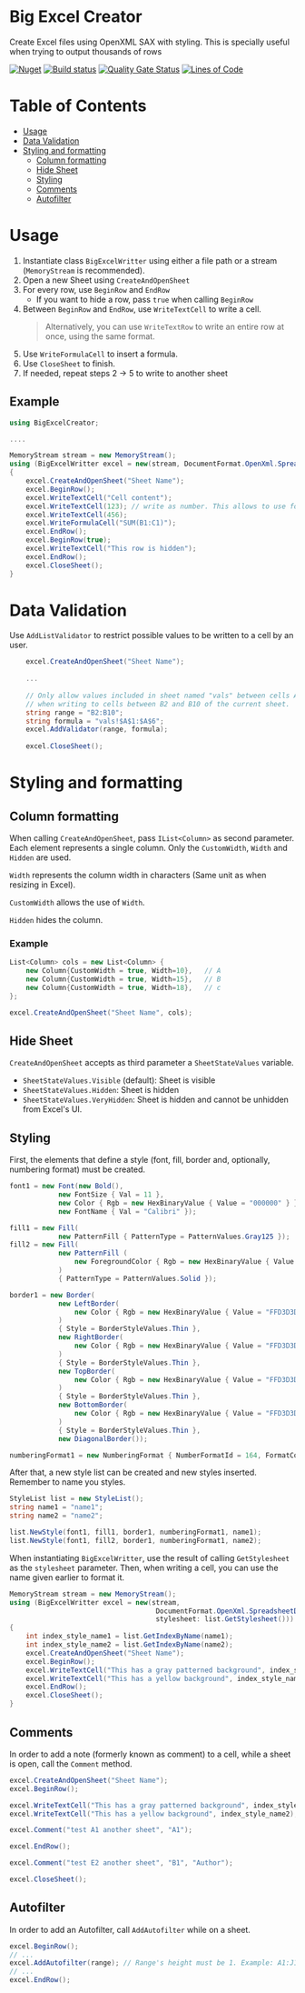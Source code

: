 # Big Excel Creator

Create Excel files using OpenXML SAX with styling.
This is specially useful when trying to output thousands of rows

[![Nuget](https://img.shields.io/nuget/v/BigExcelCreator)](https://www.nuget.org/packages/BigExcelCreator)
[![Build status](https://dev.azure.com/fenase/BigExcelCreator/_apis/build/status/BigExcelCreator-CI)](https://dev.azure.com/fenase/BigExcelCreator/_build/latest?definitionId=4)
[![Quality Gate Status](https://sonarcloud.io/api/project_badges/measure?project=fenase_BigExcelCreator&metric=alert_status)](https://sonarcloud.io/summary/new_code?id=fenase_BigExcelCreator)
[![Lines of Code](https://sonarcloud.io/api/project_badges/measure?project=fenase_BigExcelCreator&metric=ncloc)](https://sonarcloud.io/summary/new_code?id=fenase_BigExcelCreator)


# Table of Contents

- [Usage](#usage)
- [Data Validation](#data-validation)
- [Styling and formatting](#styling-and-formatting)
    - [Column formatting](#column-formatting)
    - [Hide Sheet](#hide-sheet)
    - [Styling](#styling)
    - [Comments](#comments)
    - [Autofilter](#autofilter)


# Usage

1. Instantiate class `BigExcelWritter` using either a file path or a stream (`MemoryStream` is recommended).
2. Open a new Sheet using `CreateAndOpenSheet`
3. For every row, use `BeginRow` and `EndRow`
    * If you want to hide a row, pass `true` when calling `BeginRow`
4. Between `BeginRow` and `EndRow`, use `WriteTextCell` to write a cell.
    > Alternatively, you can use `WriteTextRow` to write an entire row at once, using the same format.
5. Use `WriteFormulaCell` to insert a formula.
6. Use `CloseSheet` to finish.
7. If needed, repeat steps 2 -> 5 to write to another sheet

## Example

```c#
using BigExcelCreator;

....

MemoryStream stream = new MemoryStream();
using (BigExcelWritter excel = new(stream, DocumentFormat.OpenXml.SpreadsheetDocumentType.Workbook))
{
    excel.CreateAndOpenSheet("Sheet Name");
    excel.BeginRow();
    excel.WriteTextCell("Cell content");
    excel.WriteTextCell(123); // write as number. This allows to use formulas.
    excel.WriteTextCell(456);
    excel.WriteFormulaCell("SUM(B1:C1)");
    excel.EndRow();
    excel.BeginRow(true);
    excel.WriteTextCell("This row is hidden");
    excel.EndRow();
    excel.CloseSheet();
}
```


# Data Validation

Use `AddListValidator` to restrict possible values to be written to a cell by an user.
```c#
    excel.CreateAndOpenSheet("Sheet Name");
    
    ...    
    
    // Only allow values included in sheet named "vals" between cells A1 and A6
    // when writing to cells between B2 and B10 of the current sheet.
    string range = "B2:B10";
    string formula = "vals!$A$1:$A$6";
    excel.AddValidator(range, formula);
    
    excel.CloseSheet();
```



# Styling and formatting

## Column formatting

When calling `CreateAndOpenSheet`, pass `IList<Column>` as second parameter.
Each element represents a single column.
Only the `CustomWidth`, `Width` and `Hidden` are used.

`Width` represents the column width in characters (Same unit as when resizing in Excel).

`CustomWidth` allows the use of `Width`.

`Hidden` hides the column.

### Example

```c#
List<Column> cols = new List<Column> {
    new Column{CustomWidth = true, Width=10},   // A
    new Column{CustomWidth = true, Width=15},   // B
    new Column{CustomWidth = true, Width=18},   // c
};

excel.CreateAndOpenSheet("Sheet Name", cols);

```


## Hide Sheet

`CreateAndOpenSheet` accepts as third parameter a `SheetStateValues` variable.
* `SheetStateValues.Visible` (default): Sheet is visible
* `SheetStateValues.Hidden`: Sheet is hidden
* `SheetStateValues.VeryHidden`: Sheet is hidden and cannot be unhidden from Excel's UI.


## Styling

First, the elements that define a style (font, fill, border and, optionally, numbering format) must be created.
```c#
font1 = new Font(new Bold(),
            new FontSize { Val = 11 },
            new Color { Rgb = new HexBinaryValue { Value = "000000" } },
            new FontName { Val = "Calibri" });

fill1 = new Fill(
            new PatternFill { PatternType = PatternValues.Gray125 });
fill2 = new Fill(
            new PatternFill (
                new ForegroundColor { Rgb = new HexBinaryValue { Value = "FFFF00" } }
            )
            { PatternType = PatternValues.Solid });

border1 = new Border(
            new LeftBorder(
                new Color { Rgb = new HexBinaryValue { Value = "FFD3D3D3" } }
            )
            { Style = BorderStyleValues.Thin },
            new RightBorder(
                new Color { Rgb = new HexBinaryValue { Value = "FFD3D3D3" } }
            )
            { Style = BorderStyleValues.Thin },
            new TopBorder(
                new Color { Rgb = new HexBinaryValue { Value = "FFD3D3D3" } }
            )
            { Style = BorderStyleValues.Thin },
            new BottomBorder(
                new Color { Rgb = new HexBinaryValue { Value = "FFD3D3D3" } }
            )
            { Style = BorderStyleValues.Thin },
            new DiagonalBorder());

numberingFormat1 = new NumberingFormat { NumberFormatId = 164, FormatCode = "0,.00;(0,.00)" };
```

After that, a new style list can be created and new styles inserted. Remember to name you styles.
```c#
StyleList list = new StyleList();
string name1 = "name1";
string name2 = "name2";

list.NewStyle(font1, fill1, border1, numberingFormat1, name1);
list.NewStyle(font1, fill2, border1, numberingFormat1, name2);
```

When instantiating `BigExcelWritter`, use the result of calling `GetStylesheet` as the `stylesheet` parameter.
Then, when writing a cell, you can use the name given earlier to format it.

```c#
MemoryStream stream = new MemoryStream();
using (BigExcelWritter excel = new(stream,
                                    DocumentFormat.OpenXml.SpreadsheetDocumentType.Workbook
                                    stylesheet: list.GetStylesheet()))
{
    int index_style_name1 = list.GetIndexByName(name1);
    int index_style_name2 = list.GetIndexByName(name2);
    excel.CreateAndOpenSheet("Sheet Name");
    excel.BeginRow();
    excel.WriteTextCell("This has a gray patterned background", index_style_name1);
    excel.WriteTextCell("This has a yellow background", index_style_name2);
    excel.EndRow();
    excel.CloseSheet();
}
```


## Comments

In order to add a note (formerly known as comment) to a cell, while a sheet is open, call the `Comment` method.

```c#
excel.CreateAndOpenSheet("Sheet Name");
excel.BeginRow();

excel.WriteTextCell("This has a gray patterned background", index_style_name1);
excel.WriteTextCell("This has a yellow background", index_style_name2);

excel.Comment("test A1 another sheet", "A1");

excel.EndRow();

excel.Comment("test E2 another sheet", "B1", "Author");

excel.CloseSheet();
```

## Autofilter

In order to add an Autofilter, call `AddAutofilter` while on a sheet.
```c#
excel.BeginRow();
// ...
excel.AddAutofilter(range); // Range's height must be 1. Example: A1:J1
// ...
excel.EndRow();
```

